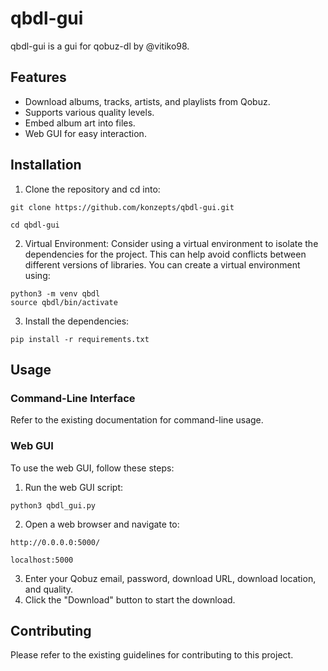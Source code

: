 # qbdl-gui

qbdl-gui is a gui for qobuz-dl by @vitiko98.

## Features

- Download albums, tracks, artists, and playlists from Qobuz.
- Supports various quality levels.
- Embed album art into files.
- Web GUI for easy interaction.

## Installation

1. Clone the repository and cd into:

```
git clone https://github.com/konzepts/qbdl-gui.git
```
```
cd qbdl-gui
```

2. Virtual Environment: Consider using a virtual environment to isolate the dependencies for the project. This can help avoid conflicts between different versions of libraries. You can create a virtual environment using:

```
python3 -m venv qbdl
source qbdl/bin/activate
```

3. Install the dependencies:

```
pip install -r requirements.txt
```

## Usage

### Command-Line Interface

Refer to the existing documentation for command-line usage.

### Web GUI

To use the web GUI, follow these steps:

1. Run the web GUI script:
```
python3 qbdl_gui.py
```
2. Open a web browser and navigate to:

```
http://0.0.0.0:5000/
```
```
localhost:5000
```

3. Enter your Qobuz email, password, download URL, download location, and quality.
4. Click the "Download" button to start the download.

## Contributing

Please refer to the existing guidelines for contributing to this project.

